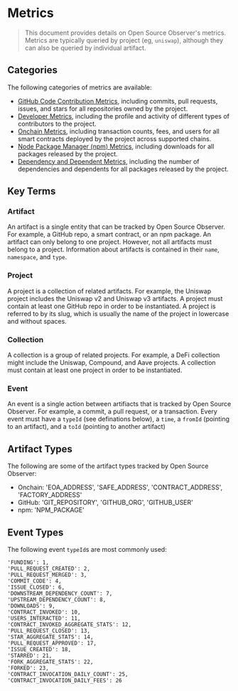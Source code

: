 # Metrics

> This document provides details on Open Source Observer's metrics. Metrics are typically queried by project (eg, `uniswap`), although they can also be queried by individual artifact.

## Categories

The following categories of metrics are available:

- [GitHub Code Contribution Metrics](./github_contributions.md), including commits, pull requests, issues, and stars for all repositories owned by the project.
- [Developer Metrics](./developers.md), including the profile and activity of different types of contributors to the project.
- [Onchain Metrics](./onchain.md), including transaction counts, fees, and users for all smart contracts deployed by the project across supported chains.
- [Node Package Manager (npm) Metrics](./npm.md), including downloads for all packages released by the project.
- [Dependency and Dependent Metrics](./dependents.md), including the number of dependencies and dependents for all packages released by the project.

## Key Terms

### Artifact
An artifact is a single entity that can be tracked by Open Source Observer. For example, a GitHub repo, a smart contract, or an npm package. An artifact can only belong to one project. However, not all artifacts must belong to a project. Information about artifacts is contained in their `name`, `namespace`, and `type`.

### Project
A project is a collection of related artifacts. For example, the Uniswap project includes the Uniswap v2 and Uniswap v3 artifacts. A project must contain at least one GitHub repo in order to be instantiated. A project is referred to by its slug, which is usually the name of the project in lowercase and without spaces.

### Collection
A collection is a group of related projects. For example, a DeFi collection might include the Uniswap, Compound, and Aave projects. A collection must contain at least one project in order to be instantiated.

### Event
An event is a single action between artifiacts that is tracked by Open Source Observer. For example, a commit, a pull request, or a transaction. Every event must have a `typeId` (see definations below), a `time`, a `fromId` (pointing to an artifact), and a `toId` (pointing to another artifact)

## Artifact Types
The following are some of the artifact types tracked by Open Source Observer:
- Onchain: 'EOA_ADDRESS', 'SAFE_ADDRESS', 'CONTRACT_ADDRESS', 'FACTORY_ADDRESS'
- GitHub: 'GIT_REPOSITORY', 'GITHUB_ORG', 'GITHUB_USER'
- npm: 'NPM_PACKAGE'

## Event Types
The following event `typeId`s are most commonly used:

```
'FUNDING': 1,
'PULL_REQUEST_CREATED': 2,
'PULL_REQUEST_MERGED': 3,
'COMMIT_CODE': 4,
'ISSUE_CLOSED': 6,
'DOWNSTREAM_DEPENDENCY_COUNT': 7,
'UPSTREAM_DEPENDENCY_COUNT': 8,
'DOWNLOADS': 9,
'CONTRACT_INVOKED': 10,
'USERS_INTERACTED': 11,
'CONTRACT_INVOKED_AGGREGATE_STATS': 12,
'PULL_REQUEST_CLOSED': 13,
'STAR_AGGREGATE_STATS': 14,
'PULL_REQUEST_APPROVED': 17,
'ISSUE_CREATED': 18,
'STARRED': 21,
'FORK_AGGREGATE_STATS': 22,
'FORKED': 23,
'CONTRACT_INVOCATION_DAILY_COUNT': 25,
'CONTRACT_INVOCATION_DAILY_FEES': 26
```
